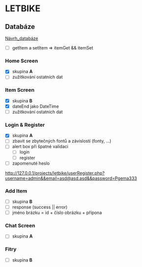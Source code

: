 # LETBIKE

## Databáze

[Návrh_databáze](https://dbdiagram.io/d/603a99cdfcdcb6230b21cb94)

- [ ] getItem a setItem => itemGet && itemSet

### Home Screen

- [x] skupina __A__ 
- [ ] zužitkování ostatních dat

### Item Screen

- [x] skupina __B__
- [x] dateEnd jako DateTime
- [ ] zužitkování ostatních dat

### Login & Register

- [x] skupina __A__
- [ ] zbavit se zbytečných fontů a závislostí (fonty, ...)
- [ ] alert box při špatné validaci
    - [ ] login
    - [ ] register
- [ ] zapomenuté heslo

http://127.0.0.1/projects/letbike/userRegister.php?username=admin&&email=asd@asd.asd&&password=Pgema333

### Add Item

- [ ] skupina __B__
- [ ] response (success || error)
- [ ] jméno brázku = id + číslo obrázku + přípona

### Chat Screen

- [ ] skupina __A__

### Fitry

- [ ] skupina __B__